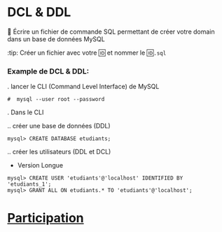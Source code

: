 # DCL & DDL



:bookmark: Écrire un fichier de commande SQL permettant de créer votre domain dans un base de données MySQL

:tip: Créer un fichier avec votre :id: et nommer le :id:`.sql`


### Example de DCL & DDL:

. lancer le CLI (Command Level Interface) de MySQL

```
#  mysql --user root --password
```


. Dans le CLI

.. créer une base de données (DDL)

```
mysql> CREATE DATABASE etudiants;
```

.. créer les utilisateurs (DDL et DCL)

- Version Longue

```
mysql> CREATE USER 'etudiants'@'localhost' IDENTIFIED BY 'etudiants_1';
mysql> GRANT ALL ON etudiants.* TO 'etudiants'@'localhost';
```

# [Participation](Participation.md)
